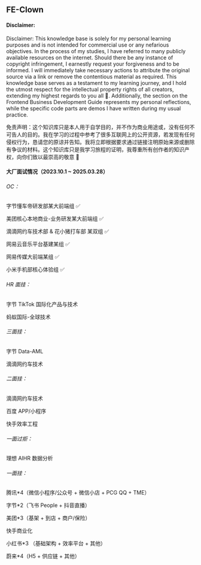 ## FE-Clown

#### Disclaimer:

Disclaimer: This knowledge base is solely for my personal learning purposes and is not intended for commercial use or any nefarious objectives. In the process of my studies, I have referred to many publicly available resources on the internet. Should there be any instance of copyright infringement, I earnestly request your forgiveness and to be informed. I will immediately take necessary actions to attribute the original source via a link or remove the contentious material as required. This knowledge base serves as a testament to my learning journey, and I hold the utmost respect for the intellectual property rights of all creators, extending my highest regards to you all 🌟. Additionally, the section on the Frontend Business Development Guide represents my personal reflections, while the specific code parts are demos I have written during my usual practice.

免责声明：这个知识库只是本人用于自学目的，并不作为商业用途或，没有任何不可告人的目的。我在学习的过程中参考了很多互联网上的公开资源，若发现有任何侵权行为，恳请您的原谅并告知。我将立即根据要求通过链接注明原始来源或删除有争议的材料。这个知识库只是我学习旅程的证明，我尊重所有创作者的知识产权，向你们致以最崇高的敬意 🌟

#### 大厂面试情况（2023.10.1 ~ 2025.03.28）

###### OC：

字节懂车帝研发部某大前端组 ✅

美团核心本地商业-业务研发某大前端组 ✅

滴滴网约车技术部 & 花小猪打车部 某双组 ✅

网易云音乐平台基建某组 ✅

网易传媒大前端某组 ✅

小米手机部核心体验组 ✅

###### HR 面挂：

字节 TikTok 国际化产品与技术

蚂蚁国际-全球技术

###### 三面挂：

字节 Data-AML

滴滴网约车技术

###### 二面挂：

滴滴网约车技术

百度 APP/小程序

快手效率工程

###### 一面过拒：

理想 AIHR 数据分析

###### 一面挂：

腾讯\*4（微信小程序/公众号 + 微信小店 + PCG QQ + TME）

字节\*2（飞书 People + 抖音直播）

美团\*3（基架 + 到店 + 商户/保险）

快手商业化

小红书\*3 （基础架构 + 效率平台 + 其他）

蔚来\*4（H5 + 供应链 + 其他）
